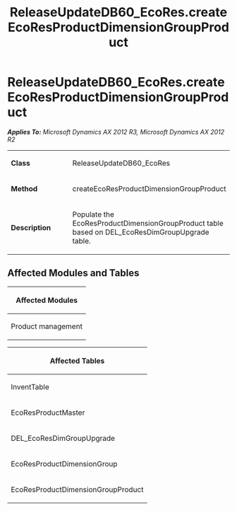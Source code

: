 ﻿---
title: ReleaseUpdateDB60_EcoRes.createEcoResProductDimensionGroupProduct
TOCTitle: ReleaseUpdateDB60_EcoRes.createEcoResProductDimensionGroupProduct
ms:assetid: 8a4df4f3-590a-600e-7762-4c2357066241
ms:mtpsurl: https://msdn.microsoft.com/en-us/library/JJ736402(v=AX.60)
ms:contentKeyID: 49709592
ms.date: 05/18/2015
mtps_version: v=AX.60
---

# ReleaseUpdateDB60\_EcoRes.createEcoResProductDimensionGroupProduct 


_**Applies To:** Microsoft Dynamics AX 2012 R3, Microsoft Dynamics AX 2012 R2_

<table>
<colgroup>
<col style="width: 50%" />
<col style="width: 50%" />
</colgroup>
<tbody>
<tr class="odd">
<td><p><strong>Class</strong></p></td>
<td><p>ReleaseUpdateDB60_EcoRes</p></td>
</tr>
<tr class="even">
<td><p><strong>Method</strong></p></td>
<td><p>createEcoResProductDimensionGroupProduct</p></td>
</tr>
<tr class="odd">
<td><p><strong>Description</strong></p></td>
<td><p>Populate the EcoResProductDimensionGroupProduct table based on DEL_EcoResDimGroupUpgrade table.</p></td>
</tr>
</tbody>
</table>


## Affected Modules and Tables

<table>
<colgroup>
<col style="width: 100%" />
</colgroup>
<thead>
<tr class="header">
<th><p>Affected Modules</p></th>
</tr>
</thead>
<tbody>
<tr class="odd">
<td><p>Product management</p></td>
</tr>
</tbody>
</table>


<table>
<colgroup>
<col style="width: 100%" />
</colgroup>
<thead>
<tr class="header">
<th><p>Affected Tables</p></th>
</tr>
</thead>
<tbody>
<tr class="odd">
<td><p>InventTable</p></td>
</tr>
<tr class="even">
<td><p>EcoResProductMaster</p></td>
</tr>
<tr class="odd">
<td><p>DEL_EcoResDimGroupUpgrade</p></td>
</tr>
<tr class="even">
<td><p>EcoResProductDimensionGroup</p></td>
</tr>
<tr class="odd">
<td><p>EcoResProductDimensionGroupProduct</p></td>
</tr>
</tbody>
</table>

  


